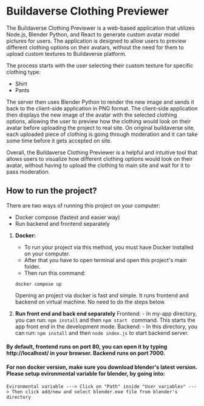 # Buildaverse Clothing Previewer

The Buildaverse Clothing Previewer is a web-based application that utilizes Node.js, Blender Python, and React to generate custom avatar model pictures for users. The application is designed to allow users to preview different clothing options on their avatars, without the need for them to upload custom textures to Buildaverse platform.

The process starts with the user selecting their custom texture for specific clothing type: 
 - Shirt
 - Pants

The server then uses Blender Python to render the new image and sends it back to the client-side application in PNG format. The client-side application then displays the new image of the avatar with the selected clothing options, allowing the user to preview how the clothing would look on their avatar before uploading the project to real site. On original buildaverse site, each uploaded piece of clothing is going through moderation and it can take some time before it gets accepted on site. 

Overall, the Buildaverse Clothing Previewer is a helpful and intuitive tool that allows users to visualize how different clothing options would look on their avatar, without having to upload the clothing to main site and wait for it to pass moderation. 

## How to run the project?

There are two ways of running this project on your computer:

 - Docker compose (fastest and easier way)
 - Run backend and frontend separately 

 1. **Docker:**
	- To run your project via this method, you must have Docker installed on your computer.
	 - After that you have to open terminal and open this project's main folder.
	 - Then run this command:
	 ```
	 docker compose up
	 ```
	 Opening an project via docker is fast and simple. It runs frontend and backend on virtual machine. No need to do the steps below.
	  
 2. **Run front end and back end separately** 
	Frontend:
		- In my-app directory, you can run: ```
		npm install
		``` and then ```npm start
		``` command. This starts the app front end in the development mode.
	Backend:
		- In this directory, you can run: ```npm install``` and then ```node index.js``` to start backend server.

#### By default, frontend runs on port 80, you can open it by typing http://localhost/ in your browser. Backend runs on port 7000. 

#### For non docker version, make sure you download blender's latest version. Please setup evironmental variable for blender, by going into:
```
Evironmental variable ---> Click on "Path" inside "User variables" ---> Then click add/new and select blender.exe file from blender's directory
```
